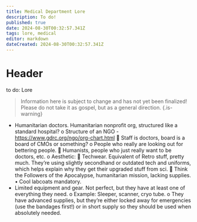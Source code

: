 ```yaml
---
title: Medical Department Lore
description: To do!
published: true
date: 2024-08-30T00:32:57.341Z
tags: lore, medical
editor: markdown
dateCreated: 2024-08-30T00:32:57.341Z
---
```


# Header
to do: Lore

> Information here is subject to change and has not yet been finalized! Please do not take it as gospel, but as a general direction.
{.is-warning}


-	Humanitarian doctors. Humanitarian nonprofit org, structured like a standard hospital?
o	Structure of an NGO - https://www.gdrc.org/ngo/org-chart.html
	Staff is doctors, board is a board of CMOs or something?
o	People who really are looking out for bettering people. 
	Humanists, people who just really want to be doctors, etc. 
o	Aesthetic: 
	Techwear. Equivalent of Retro stuff, pretty much. They’re using slightly secondhand or outdated tech and uniforms, which helps explain why they get their upgraded stuff from sci. 
	Think the Followers of the Apocalypse, humanitarian mission, lacking supplies.
•	Cool labcoats mandatory.
-	Limited equipment and gear. Not perfect, but they have at least one of everything they need. 
o	Example: Sleeper, scanner, cryo tube.
o	They have advanced supplies, but they’re either locked away for emergencies (use the bandages first!) or in short supply so they should be used when absolutely needed.
